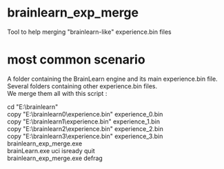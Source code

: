 # brainlearn_exp_merge
Tool to help merging "brainlearn-like" experience.bin files

# most common scenario
A folder containing the BrainLearn engine and its main experience.bin file.<br>
Several folders containing other experience.bin files.<br>
We merge them all with this script :<p>
cd "E:\brainlearn"<br>
copy "E:\brainlearn0\experience.bin" experience_0.bin<br>
copy "E:\brainlearn1\experience.bin" experience_1.bin<br>
copy "E:\brainlearn2\experience.bin" experience_2.bin<br>
copy "E:\brainlearn3\experience.bin" experience_3.bin<br>
brainlearn_exp_merge.exe<br>
brainLearn.exe uci isready quit<br>
brainlearn_exp_merge.exe defrag<br>
